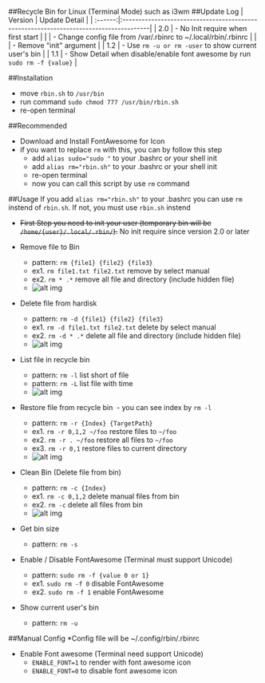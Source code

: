 ##Recycle Bin for Linux (Terminal Mode) such as i3wm
##Update Log
| Version | Update Detail                                                                         |
| :------:|:--------------------------------------------------------------------------------------|
|   2.0   | - No Init require when first start                                                    | 
|         |  - Change config file from /var/.rbinrc to ~/.local/rbin/.rbinrc                      | 
|         | - Remove "init" argument                                                              | 
|   1.2   | - Use ```rm -u or rm -user``` to show current user's bin                              |
|   1.1   | - Show Detail when disable/enable font awesome by run ```sudo rm -f {value}```        | 


##Installation
* move ```rbin.sh``` to ```/usr/bin```
* run command ``` sudo chmod 777 /usr/bin/rbin.sh ```
* re-open terminal

##Recommended
* Download and Install FontAwesome for Icon
* if you want to replace ```rm``` with this, you can by follow this step
  - add ```alias sudo="sudo "``` to your .bashrc or your shell init
  - add ```alias rm="rbin.sh"``` to your .bashrc or your shell init
  - re-open terminal
  - now you can call this script by use ```rm``` command

##Usage 
If you add ```alias rm="rbin.sh"``` to your .bashrc you can use ```rm``` instend of ```rbin.sh```. If not, you must use ```rbin.sh``` instend

* ~~First Step you need to init your user (temporary bin will be ```/home/{user}/.local/.rbin/```).~~ No init require since version 2.0 or later

* Remove file to Bin
  - pattern: ```rm {file1} {file2} {file3}```
  - ex1. ```rm file1.txt file2.txt``` remove by select manual
  - ex2. ```rm * .*``` remove all file and directory (include hidden file)
  - ![alt img](https://raw.githubusercontent.com/RealtimeBagIdea/Rbin/master/screenshot/rm.png)

* Delete file from hardisk
  - pattern: ```rm -d {file1} {file2} {file3}```
  - ex1. ```rm -d file1.txt file2.txt``` delete by select manual
  - ex2. ```rm -d * .*``` delete all file and directory (include hidden file)
  - ![alt img](https://raw.githubusercontent.com/RealtimeBagIdea/Rbin/master/screenshot/delete.png)
  
* List file in recycle bin
  - pattern: ```rm -l``` list short of file
  - pattern: ```rm -L``` list file with time
  - ![alt img](https://raw.githubusercontent.com/RealtimeBagIdea/Rbin/master/screenshot/list.png)
  
* Restore file from recycle bin
  - you can see index by ```rm -l```
  - pattern: ```rm -r {Index} {TargetPath}```
  - ex1. ```rm -r 0,1,2 ~/foo``` restore files to ```~/foo```
  - ex2. ```rm -r . ~/foo``` restore all files to ```~/foo```
  - ex3. ```rm -r 0,1``` restore files to current directory
  - ![alt img](https://raw.githubusercontent.com/RealtimeBagIdea/Rbin/master/screenshot/restore.png)
  
* Clean Bin (Delete file from bin)
  - pattern: ```rm -c {Index}```
  - ex1. ```rm -c 0,1,2``` delete manual files from bin
  - ex2. ```rm -c``` delete all files from bin
  - ![alt img](https://raw.githubusercontent.com/RealtimeBagIdea/Rbin/master/screenshot/clean.png)

* Get bin size
  - pattern: ```rm -s```
  
* Enable / Disable FontAwesome (Terminal must support Unicode)
  - pattern: ```sudo rm -f {value 0 or 1}```
  - ex1. ```sudo rm -f 0``` disable FontAwesome
  - ex2. ```sudo rm -f 1``` enable FontAwesome

* Show current user's bin
  - pattern: ```rm -u```
  
##Manual Config
*Config file will be ~/.config/rbin/.rbinrc

* Enable Font awesome (Terminal need support Unicode)
  - ```ENABLE_FONT=1``` to render with font awesome icon
  - ```ENABLE_FONT=0``` to disable font awesome icon
